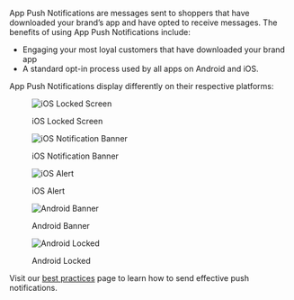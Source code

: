 App Push Notifications are messages sent to shoppers that have downloaded your
brand’s app and have opted to receive messages. The benefits of using App Push
Notifications include:

-   Engaging your most loyal customers that have downloaded your brand app
-   A standard opt-in process used by all apps on Android and iOS.

App Push Notifications display differently on their respective platforms:

<figure class="u-text-align-center">
<div class="u-ios-iphone-7">

![iOS Locked Screen](images/ios-app-push-locked.png)

</div>
<figcaption>iOS Locked Screen</figcaption>
</figure>

<figure class="u-text-align-center">
<div class="u-ios-iphone-7">

![iOS Notification Banner](images/ios-app-push-banner.png)

</div>
<figcaption>iOS Notification Banner</figcaption>
</figure>

<figure class="u-text-align-center">
<div class="u-ios-iphone-7">

![iOS Alert](images/ios-app-push-alert.png)

</div>
<figcaption>iOS Alert</figcaption>
</figure>

<figure class="u-text-align-center">
<div class="u-android-nexus-5">

![Android Banner](images/android-app-push.png)

</div>
<figcaption>Android Banner</figcaption>
</figure>

<figure class="u-text-align-center">
<div class="u-android-nexus-5">

![Android Locked](images/android-app-push-locked.png)

</div>
<figcaption>Android Locked</figcaption>
</figure>

Visit our [best practices](../best-practices/) page to learn how to send effective push notifications.
